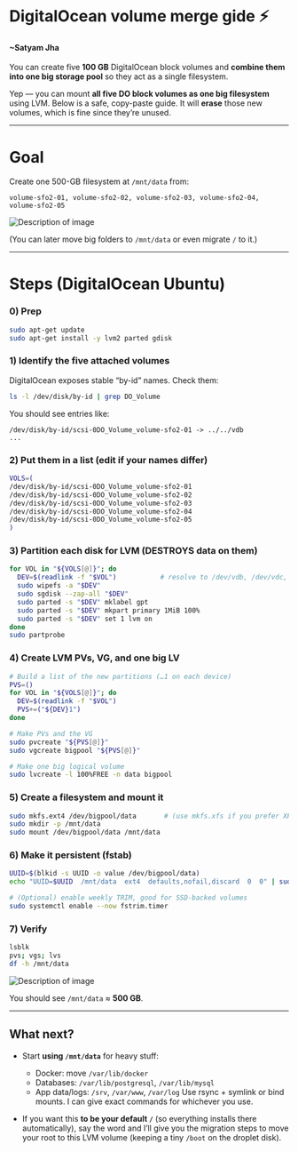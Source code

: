 # DigitalOcean volume merge gide ⚡
#### ~Satyam Jha
You can  create five **100 GB** DigitalOcean block volumes and **combine them into one big storage pool** so they act as a single filesystem.

Yep — you can mount **all five DO block volumes as one big filesystem** using LVM. Below is a safe, copy-paste guide. It will **erase** those new volumes, which is fine since they’re unused.

---

# Goal

Create one 500-GB filesystem at `/mnt/data` from:

```
volume-sfo2-01, volume-sfo2-02, volume-sfo2-03, volume-sfo2-04, volume-sfo2-05
```
![Description of image](path/to/image.png)

(You can later move big folders to `/mnt/data` or even migrate `/` to it.)

---

# Steps (DigitalOcean Ubuntu)

### 0) Prep

```bash
sudo apt-get update
sudo apt-get install -y lvm2 parted gdisk
```

### 1) Identify the five attached volumes

DigitalOcean exposes stable “by-id” names. Check them:

```bash
ls -l /dev/disk/by-id | grep DO_Volume
```

You should see entries like:

```
/dev/disk/by-id/scsi-0DO_Volume_volume-sfo2-01 -> ../../vdb
...
```

### 2) Put them in a list (edit if your names differ)

```bash
VOLS=(
/dev/disk/by-id/scsi-0DO_Volume_volume-sfo2-01
/dev/disk/by-id/scsi-0DO_Volume_volume-sfo2-02
/dev/disk/by-id/scsi-0DO_Volume_volume-sfo2-03
/dev/disk/by-id/scsi-0DO_Volume_volume-sfo2-04
/dev/disk/by-id/scsi-0DO_Volume_volume-sfo2-05
)

```

### 3) Partition each disk for LVM (DESTROYS data on them)

```bash
for VOL in "${VOLS[@]}"; do
  DEV=$(readlink -f "$VOL")           # resolve to /dev/vdb, /dev/vdc, ...
  sudo wipefs -a "$DEV"
  sudo sgdisk --zap-all "$DEV"
  sudo parted -s "$DEV" mklabel gpt
  sudo parted -s "$DEV" mkpart primary 1MiB 100%
  sudo parted -s "$DEV" set 1 lvm on
done
sudo partprobe
```

### 4) Create LVM PVs, VG, and one big LV

```bash
# Build a list of the new partitions (…1 on each device)
PVS=()
for VOL in "${VOLS[@]}"; do
  DEV=$(readlink -f "$VOL")
  PVS+=("${DEV}1")
done

# Make PVs and the VG
sudo pvcreate "${PVS[@]}"
sudo vgcreate bigpool "${PVS[@]}"

# Make one big logical volume
sudo lvcreate -l 100%FREE -n data bigpool
```

### 5) Create a filesystem and mount it

```bash
sudo mkfs.ext4 /dev/bigpool/data       # (use mkfs.xfs if you prefer XFS)
sudo mkdir -p /mnt/data
sudo mount /dev/bigpool/data /mnt/data
```

### 6) Make it persistent (fstab)

```bash
UUID=$(blkid -s UUID -o value /dev/bigpool/data)
echo "UUID=$UUID  /mnt/data  ext4  defaults,nofail,discard  0  0" | sudo tee -a /etc/fstab

# (Optional) enable weekly TRIM, good for SSD-backed volumes
sudo systemctl enable --now fstrim.timer
```

### 7) Verify

```bash
lsblk
pvs; vgs; lvs
df -h /mnt/data
```
![Description of image](path/to/image.png)

You should see `/mnt/data` ≈ **500 GB**.

---

## What next?

* Start **using `/mnt/data`** for heavy stuff:

  * Docker: move `/var/lib/docker`
  * Databases: `/var/lib/postgresql`, `/var/lib/mysql`
  * App data/logs: `/srv`, `/var/www`, `/var/log`
    Use rsync + symlink or bind mounts. I can give exact commands for whichever you use.

* If you want this **to be your default `/`** (so everything installs there automatically), say the word and I’ll give you the migration steps to move your root to this LVM volume (keeping a tiny `/boot` on the droplet disk).
